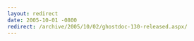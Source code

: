 ```yaml
---
layout: redirect
date: 2005-10-01 -0800
redirect: /archive/2005/10/02/ghostdoc-130-released.aspx/
---
```

